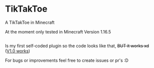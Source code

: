 # TikTakToe
A TikTakToe in Minecraft

At the moment only tested in Minecraft Version 1.16.5

##
Is my first self-coded plugin so the code looks like that, ~~BUT it works xd~~ ([V1.0 works](https://github.com/MatitoDA/TikTakToe/releases/tag/V1.0))

For bugs or improvements feel free to create issues or pr's :D
